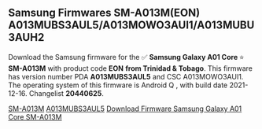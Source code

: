 <h2>Samsung Firmwares SM-A013M(EON) A013MUBS3AUL5/A013MOWO3AUI1/A013MUBU3AUH2</h2>
Download the Samsung firmware for the ✅ <strong>Samsung Galaxy A01 Core </strong> ⭐ <strong>SM-A013M</strong> with product code <strong>EON</strong> <strong> from Trinidad & Tobago</strong>. This firmware has version number PDA <strong>A013MUBS3AUL5</strong> and CSC A013MOWO3AUI1. The operating system of this firmware is Android Q , with build date 2021-12-16. Changelist <strong>20440625</strong>.


[SM-A013M](https://samfirm.shop/samsung/model/SM-A013M)
[A013MUBS3AUL5](https://samfirm.shop/samsung/pda/A013MUBS3AUL5)
[Download Firmware Samsung Galaxy A01 Core SM-A013M](https://samfirm.shop/samsung/firmware/483165)

